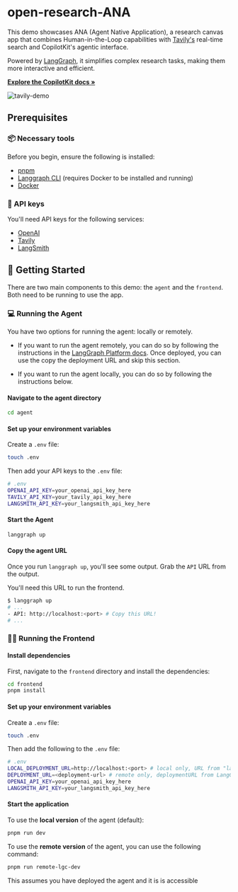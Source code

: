 # open-research-ANA

This demo showcases ANA (Agent Native Application), a research canvas app that combines Human-in-the-Loop capabilities with [Tavily's](https://tavily.com/) real-time search and CopilotKit's agentic interface. 

Powered by [LangGraph](https://www.langchain.com/langgraph), it simplifies complex research tasks, making them more interactive and efficient.

<p align="left">
   <a href="https://docs.copilotkit.ai/coagents" rel="dofollow">
      <strong>Explore the CopilotKit docs »</strong>
   </a>
</p>

![tavily-demo](https://github.com/user-attachments/assets/70c7db1b-de5b-4fb2-b447-09a3a1b78d73)

## Prerequisites

### 📦 Necessary tools
Before you begin, ensure the following is installed:

- [pnpm](https://pnpm.io/installation)
- [Langgraph CLI](https://langchain-ai.github.io/langgraph/cloud/reference/cli/) (requires Docker to be installed and running)
- [Docker](https://docs.docker.com/get-docker/)

### 🔑 API keys

You'll need API keys for the following services:

- [OpenAI](https://platform.openai.com/api-keys)
- [Tavily](https://tavily.com/#pricing)
- [LangSmith](https://docs.smith.langchain.com/administration/how_to_guides/organization_management/create_account_api_key)

## 🚀 Getting Started

There are two main components to this demo: the `agent` and the `frontend`. Both need to be running to use the app.

### 💻 Running the Agent

You have two options for running the agent: locally or remotely.

- If you want to run the agent remotely, you can do so by following the instructions in the [LangGraph Platform docs](https://langchain-ai.github.io/langgraph/cloud/deployment/cloud/). Once deployed, you can use the copy the deployment URL and skip this section.

- If you want to run the agent locally, you can do so by following the instructions below.

#### Navigate to the agent directory

   ```bash
   cd agent
   ```

#### Set up your environment variables

Create a `.env` file:

   ```bash
   touch .env
   ```

Then add your API keys to the `.env` file:

   ```bash
   # .env
   OPENAI_API_KEY=your_openai_api_key_here
   TAVILY_API_KEY=your_tavily_api_key_here
   LANGSMITH_API_KEY=your_langsmith_api_key_here
   ```

#### Start the Agent

   ```bash
   langgraph up
   ```

#### Copy the agent URL

Once you run `langgraph up`, you'll see some output. Grab the `API` URL from the output. 

You'll need this URL to run the frontend.

   ```bash
   $ langgraph up
   # ...    
   - API: http://localhost:<port> # Copy this URL!
   # ...
   ```

### 👨‍💻 Running the Frontend

#### Install dependencies

First, navigate to the `frontend` directory and install the dependencies:

   ```bash
   cd frontend
   pnpm install
   ```

#### Set up your environment variables

Create a `.env` file:

   ```bash
   touch .env
   ```

Then add the following to the `.env` file:

   ```bash
   # .env
   LOCAL_DEPLOYMENT_URL=http://localhost:<port> # local only, URL from "langgraph up"
   DEPLOYMENT_URL=<deployment-url> # remote only, deploymentURL from LangGraph Platform
   OPENAI_API_KEY=your_openai_api_key_here
   LANGSMITH_API_KEY=your_langsmith_api_key_here
   ```

#### Start the application

To use the **local version** of the agent (default):

   ```bash
   pnpm run dev
   ```


To use the **remote version** of the agent, you can use the following command:

   ```bash
   pnpm run remote-lgc-dev
   ```

This assumes you have deployed the agent and it is is accessible 
